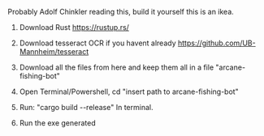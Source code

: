 Probably Adolf Chinkler reading this, build it yourself this is an ikea.

1. Download Rust https://rustup.rs/

2. Download tesseract OCR if you havent already https://github.com/UB-Mannheim/tesseract

3. Download all the files from here and keep them all in a file "arcane-fishing-bot"

4. Open Terminal/Powershell, cd "insert path to arcane-fishing-bot"

5. Run: "cargo build --release" In terminal. 

6. Run the exe generated
